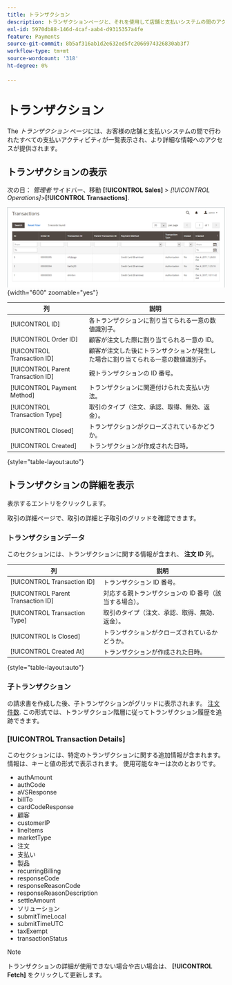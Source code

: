 ```yaml
---
title: トランザクション
description: トランザクションページと、それを使用して店舗と支払いシステムの間のアクティビティを追跡する方法について説明します。
exl-id: 5970db88-146d-4caf-aab4-d9315357a4fe
feature: Payments
source-git-commit: 8b5af316ab1d2e632ed5fc2066974326830ab3f7
workflow-type: tm+mt
source-wordcount: '318'
ht-degree: 0%

---
```


# トランザクション

The _トランザクション_ ページには、お客様の店舗と支払いシステムの間で行われたすべての支払いアクティビティが一覧表示され、より詳細な情報へのアクセスが提供されます。

## トランザクションの表示

次の日： _管理者_ サイドバー、移動 **[!UICONTROL Sales]** > _[!UICONTROL Operations]_>**[!UICONTROL Transactions]**.

![トランザクショングリッド](./assets/transactions.png){width="600" zoomable="yes"}

| 列 | 説明 |
|--- |--- |
| [!UICONTROL ID] | 各トランザクションに割り当てられる一意の数値識別子。 |
| [!UICONTROL Order ID] | 顧客が注文した際に割り当てられる一意の ID。 |
| [!UICONTROL Transaction ID] | 顧客が注文した後にトランザクションが発生した場合に割り当てられる一意の数値識別子。 |
| [!UICONTROL Parent Transaction ID] | 親トランザクションの ID 番号。 |
| [!UICONTROL Payment Method] | トランザクションに関連付けられた支払い方法。 |
| [!UICONTROL Transaction Type] | 取引のタイプ（注文、承認、取得、無効、返金）。 |
| [!UICONTROL Closed] | トランザクションがクローズされているかどうか。 |
| [!UICONTROL Created] | トランザクションが作成された日時。 |

{style="table-layout:auto"}

## トランザクションの詳細を表示

表示するエントリをクリックします。

取引の詳細ページで、取引の詳細と子取引のグリッドを確認できます。

### トランザクションデータ

このセクションには、トランザクションに関する情報が含まれ、 **注文 ID** 列。

| 列 | 説明 |
|--- |--- |
| [!UICONTROL Transaction ID] | トランザクション ID 番号。 |
| [!UICONTROL Parent Transaction ID] | 対応する親トランザクションの ID 番号（該当する場合）。 |
| [!UICONTROL Transaction Type] | 取引のタイプ（注文、承認、取得、無効、返金）。 |
| [!UICONTROL Is Closed] | トランザクションがクローズされているかどうか。 |
| [!UICONTROL Created At] | トランザクションが作成された日時。 |

{style="table-layout:auto"}

### 子トランザクション

の請求書を作成した後、子トランザクションがグリッドに表示されます。 [注文件数](orders.md). この形式では、トランザクション階層に従ってトランザクション履歴を追跡できます。

### [!UICONTROL Transaction Details]

このセクションには、特定のトランザクションに関する追加情報が含まれます。 情報は、キーと値の形式で表示されます。 使用可能なキーは次のとおりです。

- authAmount
- authCode
- aVSResponse
- billTo
- cardCodeResponse
- 顧客
- customerIP
- lineItems
- marketType
- 注文
- 支払い
- 製品
- recurringBilling
- responseCode
- responseReasonCode
- responseReasonDescription
- settleAmount
- ソリューション
- submitTimeLocal
- submitTimeUTC
- taxExempt
- transactionStatus

>[!NOTE]
>
>トランザクションの詳細が使用できない場合や古い場合は、 **[!UICONTROL Fetch]** をクリックして更新します。
